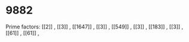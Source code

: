 # 9882

Prime factors: [[2]] , [[3]] , [[1647]] , [[3]] , [[549]] , [[3]] , [[183]] , [[3]] , [[61]] , [[61]] , 